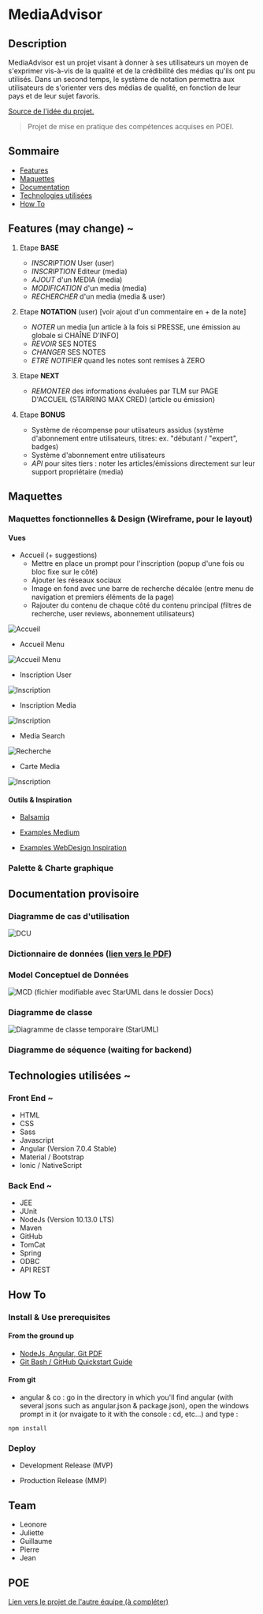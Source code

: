 # MediaAdvisor

## Description

MediaAdvisor est un projet visant à donner à ses utilisateurs un moyen de s'exprimer vis-à-vis de la qualité et de la crédibilité des médias qu'ils ont pu utilisés.
Dans un second temps, le système de notation permettra aux utilisateurs de s'orienter vers des médias de qualité, en fonction de leur pays et de leur sujet favoris.

[Source de l'idée du projet.](https://twitter.com/elonmusk/status/999374720368689153?lang=en)

> Projet de mise en pratique des compétences acquises en POEI.

## Sommaire

- [Features](#features)
- [Maquettes](#maquettes)
- [Documentation](#documentation-provisoire)
- [Technologies utilisées](#technologies-utilisées)
- [How To](#how-to)

## Features (may change) ~

1. Etape **BASE**
	- *INSCRIPTION* User (user)
	- *INSCRIPTION* Editeur (media)
	- *AJOUT* d'un MEDIA (media)
	- *MODIFICATION* d'un media (media)
	- *RECHERCHER* d'un media (media & user)

2. Etape **NOTATION** (user) [voir ajout d'un commentaire en + de la note]
	- *NOTER* un media [un article à la fois si PRESSE, une émission au globale si CHAÎNE D'INFO]
	- *REVOIR* SES NOTES
	- *CHANGER* SES NOTES
	- *ETRE NOTIFIER* quand les notes sont remises à ZERO

3. Etape **NEXT**
	- *REMONTER* des informations évaluées par TLM sur PAGE D'ACCUEIL (STARRING MAX CRED) (article ou émission)

4. Etape **BONUS**
	- Système de récompense pour utiisateurs assidus (système d'abonnement entre utilisateurs, titres: ex. "débutant / "expert", badges)
	- Système d'abonnement entre utilisateurs
	- *API* pour sites tiers : noter les articles/émissions directement sur leur support propriétaire (media)

## Maquettes

### Maquettes fonctionnelles & Design (Wireframe, pour le layout)

#### Vues

- Accueil (+ suggestions)
	- Mettre en place un prompt pour l'inscription (popup d'une fois ou bloc fixe sur le côté)
	- Ajouter les réseaux sociaux
	- Image en fond avec une barre de recherche décalée (entre menu de navigation et premiers éléments de la page)
	- Rajouter du contenu de chaque côté du contenu principal (filtres de recherche, user reviews, abonnement utilisateurs)
	
![Accueil](Docs/Maquettes/Accueil.png)

- Accueil Menu

![Accueil Menu](Docs/Maquettes/Accueil_Menu.png)

- Inscription User

![Inscription](Docs/Maquettes/Inscription_User.png)

- Inscription Media

![Inscription](Docs/Maquettes/Inscription_Media.png)

- Media Search

![Recherche](Docs/Maquettes/Media_Search.png)

- Carte Media

![Inscription](Docs/Maquettes/Media_Card.png)


#### Outils & Inspiration

- [Balsamiq](https://balsamiq.com)

- [Examples Medium](https://medium.muz.li/cool-ideas-of-mobile-ui-inspiration-2a4c11a818d2)
- [Examples WebDesign Inspiration](https://www.webdesign-inspiration.com/web-designs/type/mobile-app)

### Palette & Charte graphique

## Documentation provisoire

### Diagramme de cas d'utilisation

![DCU](Docs/MA-UC-Diagram.png)

### Dictionnaire de données ([lien vers le PDF](Docs/Dictionnaire_de_données.pdf))

### Model Conceptuel de Données

![MCD (fichier modifiable avec StarUML dans le dossier Docs)](Docs/MCD.png)

### Diagramme de classe

![Diagramme de classe temporaire (StarUML)](Docs/Diagramme_de_classe.png)

### Diagramme de séquence (waiting for backend)

## Technologies utilisées ~

### Front End ~

- HTML
- CSS
- Sass
- Javascript
- Angular (Version 7.0.4 Stable)
- Material / Bootstrap
- Ionic / NativeScript

### Back End ~

- JEE
- JUnit
- NodeJs (Version 10.13.0 LTS)
- Maven
- GitHub
- TomCat
- Spring
- ODBC 
- API REST

## How To

### Install & Use prerequisites

#### From the ground up

- [NodeJs, Angular, Git PDF](Docs/Pre-requis.pdf)
- [Git Bash / GitHub Quickstart Guide](Docs/git.pdf) 

#### From git

- angular & co : go in the directory in which you'll find angular (with several jsons such as angular.json & package.json), open the windows prompt in it (or nvaigate to it with the console : cd, etc...) and type :

`npm install`

### Deploy

- Development Release (MVP)

- Production Release (MMP)

## Team

- Leonore
- Juliette
- Guillaume
- Pierre
- Jean

## POE

[Lien vers le projet de l'autre équipe (à compléter)](Docs/Pre-requis.pdf)
